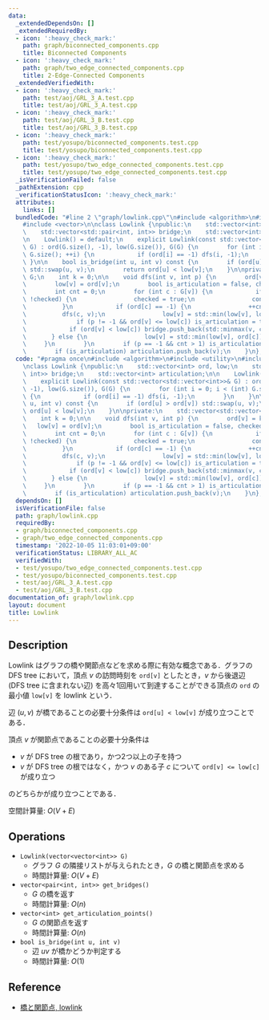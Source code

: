 ```yaml
---
data:
  _extendedDependsOn: []
  _extendedRequiredBy:
  - icon: ':heavy_check_mark:'
    path: graph/biconnected_components.cpp
    title: Biconnected Components
  - icon: ':heavy_check_mark:'
    path: graph/two_edge_connected_components.cpp
    title: 2-Edge-Connected Components
  _extendedVerifiedWith:
  - icon: ':heavy_check_mark:'
    path: test/aoj/GRL_3_A.test.cpp
    title: test/aoj/GRL_3_A.test.cpp
  - icon: ':heavy_check_mark:'
    path: test/aoj/GRL_3_B.test.cpp
    title: test/aoj/GRL_3_B.test.cpp
  - icon: ':heavy_check_mark:'
    path: test/yosupo/biconnected_components.test.cpp
    title: test/yosupo/biconnected_components.test.cpp
  - icon: ':heavy_check_mark:'
    path: test/yosupo/two_edge_connected_components.test.cpp
    title: test/yosupo/two_edge_connected_components.test.cpp
  _isVerificationFailed: false
  _pathExtension: cpp
  _verificationStatusIcon: ':heavy_check_mark:'
  attributes:
    links: []
  bundledCode: "#line 2 \"graph/lowlink.cpp\"\n#include <algorithm>\n#include <utility>\n\
    #include <vector>\n\nclass Lowlink {\npublic:\n    std::vector<int> ord, low;\n\
    \    std::vector<std::pair<int, int>> bridge;\n    std::vector<int> articulation;\n\
    \n    Lowlink() = default;\n    explicit Lowlink(const std::vector<std::vector<int>>&\
    \ G) : ord(G.size(), -1), low(G.size()), G(G) {\n        for (int i = 0; i < (int)\
    \ G.size(); ++i) {\n            if (ord[i] == -1) dfs(i, -1);\n        }\n   \
    \ }\n\n    bool is_bridge(int u, int v) const {\n        if (ord[u] > ord[v])\
    \ std::swap(u, v);\n        return ord[u] < low[v];\n    }\n\nprivate:\n    std::vector<std::vector<int>>\
    \ G;\n    int k = 0;\n\n    void dfs(int v, int p) {\n        ord[v] = k++;\n\
    \        low[v] = ord[v];\n        bool is_articulation = false, checked = false;\n\
    \        int cnt = 0;\n        for (int c : G[v]) {\n            if (c == p &&\
    \ !checked) {\n                checked = true;\n                continue;\n  \
    \          }\n            if (ord[c] == -1) {\n                ++cnt;\n      \
    \          dfs(c, v);\n                low[v] = std::min(low[v], low[c]);\n  \
    \              if (p != -1 && ord[v] <= low[c]) is_articulation = true;\n    \
    \            if (ord[v] < low[c]) bridge.push_back(std::minmax(v, c));\n     \
    \       } else {\n                low[v] = std::min(low[v], ord[c]);\n       \
    \     }\n        }\n        if (p == -1 && cnt > 1) is_articulation = true;\n\
    \        if (is_articulation) articulation.push_back(v);\n    }\n};\n"
  code: "#pragma once\n#include <algorithm>\n#include <utility>\n#include <vector>\n\
    \nclass Lowlink {\npublic:\n    std::vector<int> ord, low;\n    std::vector<std::pair<int,\
    \ int>> bridge;\n    std::vector<int> articulation;\n\n    Lowlink() = default;\n\
    \    explicit Lowlink(const std::vector<std::vector<int>>& G) : ord(G.size(),\
    \ -1), low(G.size()), G(G) {\n        for (int i = 0; i < (int) G.size(); ++i)\
    \ {\n            if (ord[i] == -1) dfs(i, -1);\n        }\n    }\n\n    bool is_bridge(int\
    \ u, int v) const {\n        if (ord[u] > ord[v]) std::swap(u, v);\n        return\
    \ ord[u] < low[v];\n    }\n\nprivate:\n    std::vector<std::vector<int>> G;\n\
    \    int k = 0;\n\n    void dfs(int v, int p) {\n        ord[v] = k++;\n     \
    \   low[v] = ord[v];\n        bool is_articulation = false, checked = false;\n\
    \        int cnt = 0;\n        for (int c : G[v]) {\n            if (c == p &&\
    \ !checked) {\n                checked = true;\n                continue;\n  \
    \          }\n            if (ord[c] == -1) {\n                ++cnt;\n      \
    \          dfs(c, v);\n                low[v] = std::min(low[v], low[c]);\n  \
    \              if (p != -1 && ord[v] <= low[c]) is_articulation = true;\n    \
    \            if (ord[v] < low[c]) bridge.push_back(std::minmax(v, c));\n     \
    \       } else {\n                low[v] = std::min(low[v], ord[c]);\n       \
    \     }\n        }\n        if (p == -1 && cnt > 1) is_articulation = true;\n\
    \        if (is_articulation) articulation.push_back(v);\n    }\n};"
  dependsOn: []
  isVerificationFile: false
  path: graph/lowlink.cpp
  requiredBy:
  - graph/biconnected_components.cpp
  - graph/two_edge_connected_components.cpp
  timestamp: '2022-10-05 11:03:01+09:00'
  verificationStatus: LIBRARY_ALL_AC
  verifiedWith:
  - test/yosupo/two_edge_connected_components.test.cpp
  - test/yosupo/biconnected_components.test.cpp
  - test/aoj/GRL_3_A.test.cpp
  - test/aoj/GRL_3_B.test.cpp
documentation_of: graph/lowlink.cpp
layout: document
title: Lowlink
---
```


## Description

Lowlink はグラフの橋や関節点などを求める際に有効な概念である．グラフの DFS tree において，頂点 $v$ の訪問時刻を `ord[v]` としたとき，$v$ から後退辺 (DFS tree に含まれない辺) を高々1回用いて到達することができる頂点の `ord` の最小値 `low[v]` を lowlink という．

辺 $(u, v)$ が橋であることの必要十分条件は `ord[u] < low[v]` が成り立つことである．

頂点 $v$ が関節点であることの必要十分条件は
- $v$ が DFS tree の根であり，かつ2つ以上の子を持つ
- $v$ が DFS tree の根ではなく，かつ $v$ のある子 $c$ について `ord[v] <= low[c]` が成り立つ

のどちらかが成り立つことである．

空間計算量: $O(V + E)$

## Operations

- `Lowlink(vector<vector<int>> G)`
    - グラフ $G$ の隣接リストが与えられたとき，$G$ の橋と関節点を求める
    - 時間計算量: $O(V + E)$
- `vector<pair<int, int>> get_bridges()`
    - $G$ の橋を返す
    - 時間計算量: $O(n)$
- `vector<int> get_articulation_points()`
    - $G$ の関節点を返す
    - 時間計算量: $O(n)$
- `bool is_bridge(int u, int v)`
    - 辺 $uv$ が橋かどうか判定する
    - 時間計算量: $O(1)$

## Reference

- [橋と関節点, lowlink](https://kagamiz.hatenablog.com/entry/2013/10/05/005213)